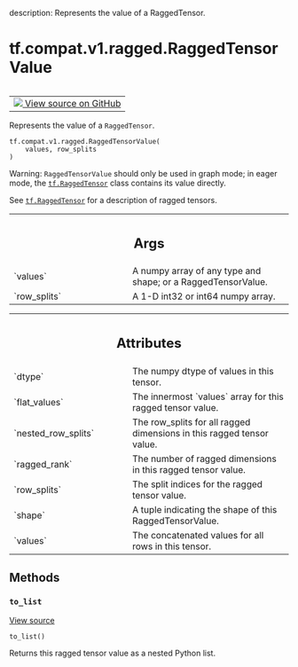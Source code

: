 description: Represents the value of a RaggedTensor.

<div itemscope itemtype="http://developers.google.com/ReferenceObject">
<meta itemprop="name" content="tf.compat.v1.ragged.RaggedTensorValue" />
<meta itemprop="path" content="Stable" />
<meta itemprop="property" content="__init__"/>
<meta itemprop="property" content="to_list"/>
</div>

# tf.compat.v1.ragged.RaggedTensorValue

<!-- Insert buttons and diff -->

<table class="tfo-notebook-buttons tfo-api nocontent" align="left">
<td>
  <a target="_blank" href="https://github.com/tensorflow/tensorflow/blob/r2.4/tensorflow/python/ops/ragged/ragged_tensor_value.py#L27-L110">
    <img src="https://www.tensorflow.org/images/GitHub-Mark-32px.png" />
    View source on GitHub
  </a>
</td>
</table>



Represents the value of a `RaggedTensor`.

<pre class="devsite-click-to-copy prettyprint lang-py tfo-signature-link">
<code>tf.compat.v1.ragged.RaggedTensorValue(
    values, row_splits
)
</code></pre>



<!-- Placeholder for "Used in" -->

Warning: `RaggedTensorValue` should only be used in graph mode; in
eager mode, the <a href="../../../../tf/RaggedTensor.md"><code>tf.RaggedTensor</code></a> class contains its value directly.

See <a href="../../../../tf/RaggedTensor.md"><code>tf.RaggedTensor</code></a> for a description of ragged tensors.

<!-- Tabular view -->
 <table class="responsive fixed orange">
<colgroup><col width="214px"><col></colgroup>
<tr><th colspan="2"><h2 class="add-link">Args</h2></th></tr>

<tr>
<td>
`values`
</td>
<td>
A numpy array of any type and shape; or a RaggedTensorValue.
</td>
</tr><tr>
<td>
`row_splits`
</td>
<td>
A 1-D int32 or int64 numpy array.
</td>
</tr>
</table>





<!-- Tabular view -->
 <table class="responsive fixed orange">
<colgroup><col width="214px"><col></colgroup>
<tr><th colspan="2"><h2 class="add-link">Attributes</h2></th></tr>

<tr>
<td>
`dtype`
</td>
<td>
The numpy dtype of values in this tensor.
</td>
</tr><tr>
<td>
`flat_values`
</td>
<td>
The innermost `values` array for this ragged tensor value.
</td>
</tr><tr>
<td>
`nested_row_splits`
</td>
<td>
The row_splits for all ragged dimensions in this ragged tensor value.
</td>
</tr><tr>
<td>
`ragged_rank`
</td>
<td>
The number of ragged dimensions in this ragged tensor value.
</td>
</tr><tr>
<td>
`row_splits`
</td>
<td>
The split indices for the ragged tensor value.
</td>
</tr><tr>
<td>
`shape`
</td>
<td>
A tuple indicating the shape of this RaggedTensorValue.
</td>
</tr><tr>
<td>
`values`
</td>
<td>
The concatenated values for all rows in this tensor.
</td>
</tr>
</table>



## Methods

<h3 id="to_list"><code>to_list</code></h3>

<a target="_blank" href="https://github.com/tensorflow/tensorflow/blob/r2.4/tensorflow/python/ops/ragged/ragged_tensor_value.py#L101-L110">View source</a>

<pre class="devsite-click-to-copy prettyprint lang-py tfo-signature-link">
<code>to_list()
</code></pre>

Returns this ragged tensor value as a nested Python list.




